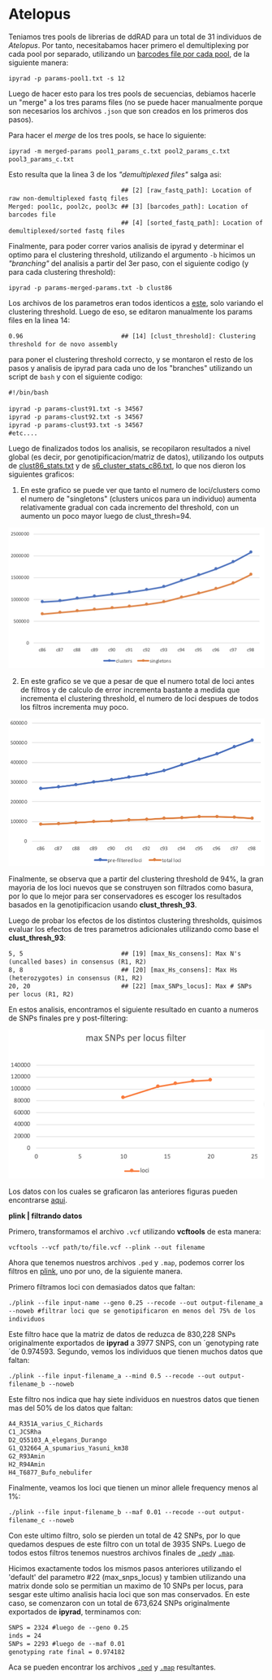 # Atelopus



Teniamos tres pools de librerias de ddRAD para un total de 31 individuos de *Atelopus*. Por tanto, necesitabamos hacer primero el demultiplexing por cada pool por separado, utilizando un [barcodes file por cada pool](https://github.com/pesalerno/Atelopus/tree/master/barcodes-files), de la siguiente manera: 

	ipyrad -p params-pool1.txt -s 12

Luego de hacer esto para los tres pools de secuencias, debiamos hacerle un "merge" a los tres params files (no se puede hacer manualmente porque son necesarios los archivos `.json` que son creados en los primeros dos pasos). 

Para hacer el *merge* de los tres pools, se hace lo siguiente: 

	ipyrad -m merged-params pool1_params_c.txt pool2_params_c.txt pool3_params_c.txt

Esto resulta que la linea 3 de los *"demultiplexed files"* salga asi: 

	                               ## [2] [raw_fastq_path]: Location of raw non-demultiplexed fastq files
	Merged: pool1c, pool2c, pool3c ## [3] [barcodes_path]: Location of barcodes file
                                   ## [4] [sorted_fastq_path]: Location of demultiplexed/sorted fastq files


Finalmente, para poder correr varios analisis de ipyrad y determinar el optimo para el clustering threshold, utilizando el argumento `-b` hicimos un *"branching"* del analisis a partir del 3er paso, con el siguiente codigo (y para cada clustering threshold):

	ipyrad -p params-merged-params.txt -b clust86

Los archivos de los parametros eran todos identicos a [este](https://github.com/pesalerno/Atelopus/blob/master/params-clust96.txt), solo variando el clustering threshold. Luego de eso, se editaron manualmente los params files en la linea 14:

	0.96                           ## [14] [clust_threshold]: Clustering threshold for de novo assembly

para poner el clustering threshold correcto, y se montaron el resto de los pasos y analisis de ipyrad para cada uno de los "branches" utilizando un script de `bash` y con el siguiente codigo: 

	#!/bin/bash

	ipyrad -p params-clust91.txt -s 34567
	ipyrad -p params-clust92.txt -s 34567
	ipyrad -p params-clust93.txt -s 34567
	#etc....

Luego de finalizados todos los analisis, se recopilaron resultados a nivel global (es decir, por genotipificacion/matriz de datos), utilizando los outputs de [clust86_stats.txt](https://github.com/pesalerno/Atelopus/blob/master/clust86_stats.txt) y de [s6\_cluster\_stats\_c86.txt](https://github.com/pesalerno/Atelopus/blob/master/s6_cluster_stats_c86.txt), lo que nos dieron los siguientes graficos:

1. En este grafico se puede ver que tanto el numero de loci/clusters como el numero de "singletons" (clusters unicos para un individuo) aumenta relativamente gradual con cada incremento del threshold, con un aumento un poco mayor luego de clust_thresh=94. 

![](https://github.com/pesalerno/Atelopus/blob/master/ipyrad-2.png)

2. En este grafico se ve que a pesar de que el numero total de loci antes de filtros y de calculo de error incrementa bastante a medida que incrementa el clustering threshold, el numero de loci despues de todos los filtros incrementa muy poco. 

![](https://github.com/pesalerno/Atelopus/blob/master/ipyrad-1.png)

Finalmente, se observa que a partir del clustering threshold de 94%, la gran mayoria de los loci nuevos que se construyen son filtrados como basura, por lo que lo mejor para ser conservadores es escoger los resultados basados en la genotipificacion usando **clust\_thresh\_93**.

Luego de probar los efectos de los distintos clustering thresholds, quisimos evaluar los efectos de tres parametros adicionales utilizando como base el **clust\_thresh\_93**: 

	5, 5                           ## [19] [max_Ns_consens]: Max N's (uncalled bases) in consensus (R1, R2)
	8, 8                           ## [20] [max_Hs_consens]: Max Hs (heterozygotes) in consensus (R1, R2)
	20, 20                         ## [22] [max_SNPs_locus]: Max # SNPs per locus (R1, R2)

En estos analisis, encontramos el siguiente resultado en cuanto a numeros de SNPs finales pre y post-filtering: 

![imagen-aca](https://github.com/pesalerno/Atelopus/blob/master/figures/max_SNPs_per_locus.png)

Los datos con los cuales se graficaron las anteriores figuras pueden encontrarse [aqui](https://github.com/pesalerno/Atelopus/blob/master/files/Ateolpus-clust-tests.xlsx).

**plink | filtrando datos**

Primero, transformamos el archivo `.vcf` utilizando **vcftools** de esta manera: 

	vcftools --vcf path/to/file.vcf --plink --out filename


Ahora que tenemos nuestros archivos `.ped` y `.map`, podemos correr los filtros en [plink](http://zzz.bwh.harvard.edu/plink/download.shtml#download), uno por uno, de la siguiente manera. 


Primero filtramos loci con demasiados datos que faltan:

    ./plink --file input-name --geno 0.25 --recode --out output-filename_a --noweb #filtrar loci que se genotipificaron en menos del 75% de los individuos


Este filtro hace que la matriz de datos de reduzca de 830,228 SNPs originalmente exportados de **ipyrad** a 3977 SNPS, con un ´genotyping rate´de 0.974593. Segundo, vemos los individuos que tienen muchos datos que faltan: 

    ./plink --file input-filename_a --mind 0.5 --recode --out output-filename_b --noweb

Este filtro nos indica que hay siete individuos en nuestros datos que tienen mas del 50% de los datos que faltan: 

	A4_R351A_varius_C_Richards
	C1_JCSRha
	D2_Q55103_A_elegans_Durango
	G1_Q32664_A_spumarius_Yasuni_km38
	G2_R93Amin
	H2_R94Amin
	H4_T6877_Bufo_nebulifer

Finalmente, veamos los loci que tienen un minor allele frequency menos al 1%:

    ./plink --file input-filename_b --maf 0.01 --recode --out output-filename_c --noweb
    
Con este ultimo filtro, solo se pierden un total de 42 SNPs, por lo que quedamos despues de este filtro con un total de 3935 SNPs. Luego de todos estos filtros tenemos nuestros archivos finales de [`.ped`](https://github.com/pesalerno/Atelopus/blob/master/files/Atelopus-06_19_d.ped)y [`.map`](https://github.com/pesalerno/Atelopus/blob/master/files/Atelopus-06_19_d.map).

Hicimos exactamente todos los mismos pasos anteriores utilizando el 'default' del parametro #22 (max_snps_locus) y tambien utilizando una matrix donde solo se permitian un maximo de 10 SNPs per locus, para sesgar este ultimo analisis hacia loci que son mas conservados. En este caso, se comenzaron con un total de 673,624 SNPs originalmente exportados de **ipyrad**, terminamos con: 

	SNPS = 2324 #luego de --geno 0.25
	inds = 24
	SNPs = 2293 #luego de --maf 0.01
	genotyping rate final = 0.974182
	
Aca se pueden encontrar los archivos [`.ped`](https://github.com/pesalerno/Atelopus/blob/master/files/Atelopus-06_19_mSNPs10_d.ped) y [`.map`](https://github.com/pesalerno/Atelopus/blob/master/files/Atelopus-06_19_mSNPs10_d.map) resultantes. 

